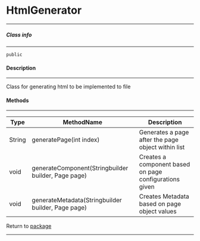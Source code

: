 # HtmlGenerator
---

##### Class info
---

`public`

#### Description
---

Class for generating html to be implemented to file

#### Methods
---
| Type | MethodName | Description |
|---|---|---|
| String | generatePage(int index) | Generates a page after the page object within list |
| void | generateComponent(Stringbuilder builder, Page page) | Creates a component based on page configurations given |
| void | generateMetadata(Stringbuilder builder, Page page) | Creates Metadata based on page object values |

Return to [package](../Packages/website.md)

---
